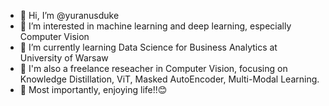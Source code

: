 - 👋 Hi, I’m @yuranusduke
- 👀 I’m interested in machine learning and deep learning, especially Computer Vision
- 🌱 I’m currently learning Data Science for Business Analytics at University of Warsaw
- 🌹 I'm also a freelance reseacher in Computer Vision, focusing on Knowledge Distillation, ViT, Masked AutoEncoder, Multi-Modal Learning.
- 🚢 Most importantly, enjoying life!!😊

<!---
yuranusduke/yuranusduke is a ✨ special ✨ repository because its `README.md` (this file) appears on your GitHub profile.
You can click the Preview link to take a look at your changes.
--->
